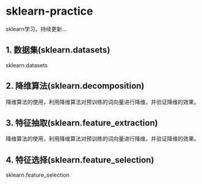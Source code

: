 # sklearn-practice
sklearn学习，持续更新...

## 1. 数据集(sklearn.datasets)
sklearn.datasets

## 2. 降维算法(sklearn.decomposition)
降维算法的使用，利用降维算法对预训练的词向量进行降维，并验证降维的效果。

## 3. 特征抽取(sklearn.feature_extraction)
降维算法的使用，利用降维算法对预训练的词向量进行降维，并验证降维的效果。

## 4. 特征选择(sklearn.feature_selection)
sklearn.feature_selection
